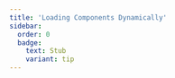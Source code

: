 ```yaml
---
title: 'Loading Components Dynamically'
sidebar:
  order: 0
  badge:
    text: Stub
    variant: tip
---
```


 